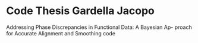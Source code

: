 # Code Thesis Gardella Jacopo
Addressing Phase Discrepancies in Functional Data: A Bayesian Ap- proach for Accurate Alignment and Smoothing code 
